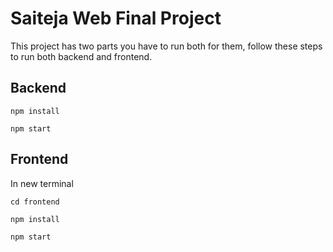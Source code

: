 # Saiteja Web Final Project

This project has two parts you have to run both for them, follow these steps to run both backend and frontend.

## Backend

```
npm install
```

```
npm start
```

## Frontend

In new terminal

```
cd frontend
```

```
npm install
```

```
npm start
```
